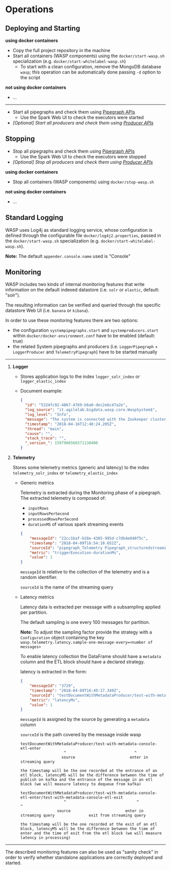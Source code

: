 # Operations

## Deploying and Starting
**using docker containers**
- Copy the full project repository in the machine
- Start all containers (WASP components) using the `docker/start-wasp.sh` specialization (e.g. `docker/start-whitelabel-wasp.sh`)
    - To start with a clean configuration, remove the MongoDB database `wasp`; this operation can be automatically done passing `-d` option to the script

**not using docker containers**
- ...

---

- Start all pipegraphs and check them using [Pipegraph APIs](api.md#pipegraphs)
    - Use the Spark Web UI to check the executors were started
- *[Optional] Start all producers and check them using [Producer APIs](api.md#producers)*

## Stopping
- Stop all pipegraphs and check them using [Pipegraph APIs](api.md#pipegraphs)
    - Use the Spark Web UI to check the executors were stopped
- *[Optional] Stop all producers and check them using [Producer APIs](api.md#producers)*

**using docker containers**
- Stop all containers (WASP components) using `docker/stop-wasp.sh`

**not using docker containers**
- ...

## Standard Logging
WASP uses Log4j as standard logging service, whose configuration is defined through the configurable file `docker/log4j2.properties`, passed in the `docker/start-wasp.sh` specialization (e.g. `docker/start-whitelabel-wasp.sh`).

**Note:** The default `appender.console.name` used is "Console"

## Monitoring
WASP includes two kinds of internal monitoring features that write information on the default indexed datastore (i.e. `solr` or `elastic`, default: "solr").

The resulting information can be verified and queried through the specific datastore Web UI (i.e. `banana` or `kibana`).

In order to use these monitoring features there are two options:
 - the configuration `systempipegraphs.start` and `systemproducers.start` within `docker/docker-environment.conf` have to be enabled (default: true)
 - the related System pipegraphs and producers (i.e. `LoggerPipegraph` + `LoggerProducer` and `TelemetryPipegraph`) have to be started manually

---

1. **Logger**
    - Stores application logs to the index `logger_solr_index` or `logger_elastic_index`
    - Document example:
    
      ```json
      {
        "id": "5324fc92-4867-4769-b6a0-dec2e6c47a2e",
        "log_source": "it.agilelab.bigdata.wasp.core.WaspSystem$",
        "log_level": "Info",
        "message": "The system is connected with the Zookeeper cluster of Kafka",
        "timestamp": "2018-04-16T12:40:24.205Z",
        "thread": "main",
        "cause": "",
        "stack_trace": "",
        "_version_": 1597906560371130400
      }
      ```
            
2. **Telemetry**

   Stores some telemetry metrics (generic and latency) to the index `telemetry_solr_index` or `telemetry_elastic_index`
    
    - Generic metrics
    
        Telemetry is extracted during the Monitoring phase of a pipegraph. The extracted telemetry is composed of:
        
        - `inputRows`
        - `inputRowsPerSecond`
        - `processedRowsPerSecond`
        - `durationMS` of various spark streaming events
        
        ```json
        {
            "messageId": "22cc1baf-b28e-4385-995d-c7db4e040f5c",
            "timestamp": "2018-04-09T16:54:10.652Z",
            "sourceId": "pipegraph_Telemetry Pipegraph_structuredstreaming_write_on_index_writer_telemetry_elastic_index",
            "metric": "triggerExecution-durationMs",
            "value": 1
        }
        ```
        
        `messageId` is relative to the collection of the telemetry and is a random identifier.
        
        `sourceId` is the name of the streaming query
        
    - Latency metrics
    
        Latency data is extracted per message with a subsampling applied per partition.
        
        The default sampling is one every 100 messages for partition.
        
        **Note:** To adjust the sampling factor provide the strategy with a `Configuration` object containing the key
        ```wasp.telemetry.latency.sample-one-message-every=<number of messages>```
        
        To enable latency collection the DataFrame should have a `metadata` column and the ETL block should have a declared strategy.
        
        latency is extracted in the form:
        
        ```json
        {
            "messageId": "3729",
            "timestamp": "2018-04-09T16:49:17.349Z",
            "sourceId": "testDocumentWithMetadataProducer/test-with-metadata-console-etl-enter/test-with-metadata-console-etl-exit",
            "metric": "latencyMs",
            "value": 1
        }
        ```
        
        `messageId` is assigned by the source by generating a `metadata` column
        
        `sourceId` is the path covered by the message inside wasp
        
        ```
        testDocumentWithMetadataProducer/test-with-metadata-console-etl-enter
                           ^                              ^
                          source                        enter in streaming query
        
        the timestamp will be the one recorded at the entrance of an etl block, latencyMS will be the difference between the time of
        publish on kafka and the entrance of the message in an etl block (we will measure latency to dequeue from kafka)
        
        testDocumentWithMetadataProducer/test-with-metadata-console-etl-enter/test-with-metadata-console-etl-exit
                           ^                               ^                                       ^
                        source                        enter in streaming query               exit from streaming query
        
        the timestamp will be the one recorded at the exit of an etl block, latencyMS will be the difference between the time of
        enter and the time of exit from the etl block (we will measure latency in processing)
        ```

---

The described monitoring features can also be used as "sanity check" in order to verify whether standalone applications are correctly deployed and started.